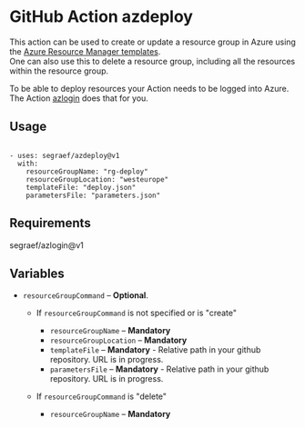 # GitHub Action azdeploy

This action can be used to create or update a resource group in Azure using the [Azure Resource Manager templates](https://azure.microsoft.com/en-in/documentation/articles/resource-group-template-deploy/).<br>
One can also use this to delete a resource group, including all the resources within the resource group.

To be able to deploy resources your Action needs to be logged into Azure. The Action [azlogin](https://github.com/segraef/azlogin) does that for you.

## Usage

```

- uses: segraef/azdeploy@v1
  with:
    resourceGroupName: "rg-deploy"
    resourceGroupLocation: "westeurope"
    templateFile: "deploy.json"
    parametersFile: "parameters.json"

```

## Requirements

segraef/azlogin@v1

## Variables

- `resourceGroupCommand` – **Optional**.

  - If `resourceGroupCommand` is not specified or is "create"
    - `resourceGroupName` – **Mandatory**
    - `resourceGroupLocation` – **Mandatory**
    - `templateFile` – **Mandatory** - Relative path in your github repository. URL is in progress.
    - `parametersFile` – **Mandatory** - Relative path in your github repository. URL is in progress.
    
  -  If `resourceGroupCommand` is "delete"
     - `resourceGroupName` – **Mandatory**